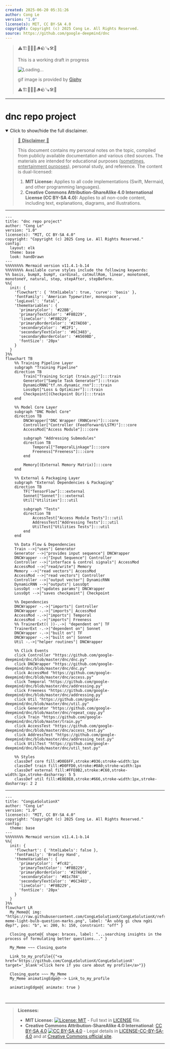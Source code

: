 ```yaml
---
created: 2025-06-20 05:31:26
author: Cong Le
version: "1.0"
license(s): MIT, CC BY-SA 4.0
copyright: Copyright (c) 2025 Cong Le. All Rights Reserved.
source: https://github.com/google-deepmind/dnc
---
```



> ⚠️🏗️🚧🦺🧱🪵🪨🪚🛠️👷
> 
> This is a working draft in progress
> 
> ![Loading...](https://media2.giphy.com/media/v1.Y2lkPTc5MGI3NjExMXVjejV3dnVjc2o5MXd3eXBvcDR1cHlzbHQ1Z2R6YjY0ZHpmdjJ6OCZlcD12MV9pbnRlcm5hbF9naWZfYnlfaWQmY3Q9Zw/hL9q5k9dk9l0wGd4e0/giphy.gif)
>
> gif image is provided by [Giphy](https://giphy.com)
> 
> ⚠️🏗️🚧🦺🧱🪵🪨🪚🛠️👷


----




# dnc repo project
<details open>
<summary>Click to show/hide the full disclaimer.</summary>
   
> <ins>📢 **Disclaimer** 🚨</ins>
>
> This document contains my personal notes on the topic,
> compiled from publicly available documentation and various cited sources.
> The materials are intended for educational purposes (<ins>sometimes, entertainment purposes</ins>), personal study, and reference.
> The content is dual-licensed:
> 1. **MIT License:** Applies to all code implementations (Swift, Mermaid, and other programming languages).
> 2. **Creative Commons Attribution-ShareAlike 4.0 International License (CC BY-SA 4.0):** Applies to all non-code content, including text, explanations, diagrams, and illustrations.

</details>


----

```mermaid
---
title: "dnc repo project"
author: "Cong Le"
version: "1.0"
license(s): "MIT, CC BY-SA 4.0"
copyright: "Copyright (c) 2025 Cong Le. All Rights Reserved."
config:
  layout: elk
  theme: base
  look: handDrawn
---
%%%%%%%% Mermaid version v11.4.1-b.14
%%%%%%%% Available curve styles include the following keywords:
%% basis, bumpX, bumpY, cardinal, catmullRom, linear, monotoneX, monotoneY, natural, step, stepAfter, stepBefore.
%%{
  init: {
    'flowchart': { 'htmlLabels': true, 'curve': 'basis' },
    'fontFamily': 'American Typewriter, monospace',
    'logLevel': 'fatal',
    'themeVariables': {
      'primaryColor': '#22BB',
      'primaryTextColor': '#F8B229',
      'lineColor': '#F8B229',
      'primaryBorderColor': '#27AE60',
      'secondaryColor': '#E2F1',
      'secondaryTextColor': '#6C3483',
      'secondaryBorderColor': '#A569BD',
      'fontSize': '20px'
    }
  }
}%%
flowchart TB
    %% Training Pipeline Layer
    subgraph "Training Pipeline" 
    direction TB
        Train["Training Script (train.py)"]:::train
        Generator["Sample Task Generator"]:::train
        DynamicRNN["tf.nn.dynamic_rnn"]:::train
        LossOpt["Loss & Optimizer"]:::train
        Checkpoint[(Checkpoint Dir)]:::train
    end

    %% Model Core Layer
    subgraph "DNC Model Core"
    direction TB
        DNCWrapper["DNC Wrapper (RNNCore)"]:::core
        Controller["Controller (Feedforward/LSTM)"]:::core
        AccessMod["Access Module"]:::core
        
        subgraph "Addressing Submodules"
        direction TB
            Temporal["TemporalLinkage"]:::core
            Freeness["Freeness"]:::core
        end
        
        Memory[(External Memory Matrix)]:::core
    end

    %% External & Packaging Layer
    subgraph "External Dependencies & Packaging"
    direction TB
        TF["TensorFlow"]:::external
        Sonnet["Sonnet"]:::external
        Util["Utilities"]:::util
        
        subgraph "Tests"
        direction TB
            AccessTest["Access Module Tests"]:::util
            AddressTest["Addressing Tests"]:::util
            UtilTest["Utilities Tests"]:::util
        end
    end

    %% Data Flow & Dependencies
    Train -->|"uses"| Generator
    Generator -->|"provides input sequence"| DNCWrapper
    DNCWrapper -->|"Input Sequence"| Controller
    Controller -->|"interface & control signals"| AccessMod
    AccessMod -->|"read/write"| Memory
    Memory -->|"read vectors"| AccessMod
    AccessMod -->|"read vectors"| Controller
    Controller -->|"output vector"| DynamicRNN
    DynamicRNN -->|"outputs"| LossOpt
    LossOpt -->|"updates params"| DNCWrapper
    LossOpt -->|"saves checkpoint"| Checkpoint

    %% Dependencies
    DNCWrapper -.->|"imports"| Controller
    DNCWrapper -.->|"imports"| AccessMod
    AccessMod -.->|"imports"| Temporal
    AccessMod -.->|"imports"| Freeness
    %% TrainerExt(( ))-.->| "dependent on"| TF
    TrainerExt -.->|"dependent on"| Sonnet
    DNCWrapper -.->|"built on"| TF
    DNCWrapper -.->|"built on"| Sonnet
    Util -.->|"helper routines"| DNCWrapper

    %% Click Events
    click Controller "https://github.com/google-deepmind/dnc/blob/master/dnc/dnc.py"
    click DNCWrapper "https://github.com/google-deepmind/dnc/blob/master/dnc/dnc.py"
    click AccessMod "https://github.com/google-deepmind/dnc/blob/master/dnc/access.py"
    click Temporal "https://github.com/google-deepmind/dnc/blob/master/dnc/addressing.py"
    click Freeness "https://github.com/google-deepmind/dnc/blob/master/dnc/addressing.py"
    click Util "https://github.com/google-deepmind/dnc/blob/master/dnc/util.py"
    click Generator "https://github.com/google-deepmind/dnc/blob/master/dnc/repeat_copy.py"
    click Train "https://github.com/google-deepmind/dnc/blob/master/train.py"
    click AccessTest "https://github.com/google-deepmind/dnc/blob/master/dnc/access_test.py"
    click AddressTest "https://github.com/google-deepmind/dnc/blob/master/dnc/addressing_test.py"
    click UtilTest "https://github.com/google-deepmind/dnc/blob/master/dnc/util_test.py"

    %% Styles
    classDef core fill:#D0E6FF,stroke:#036;stroke-width:1px
    classDef train fill:#D0FFD0,stroke:#0A0;stroke-width:1px
    classDef external fill:#FFE0B2,stroke:#C60,stroke-width:1px,stroke-dasharray: 5 5
    classDef util fill:#E0E0E0,stroke:#666,stroke-width:1px,stroke-dasharray: 2 2

```

-----

<!-- 
```mermaid
%% Current Mermaid version
info
```  -->


```mermaid
---
title: "CongLeSolutionX"
author: "Cong Le"
version: "1.0"
license(s): "MIT, CC BY-SA 4.0"
copyright: "Copyright (c) 2025 Cong Le. All Rights Reserved."
config:
  theme: base
---
%%%%%%%% Mermaid version v11.4.1-b.14
%%{
  init: {
    'flowchart': { 'htmlLabels': false },
    'fontFamily': 'Bradley Hand',
    'themeVariables': {
      'primaryColor': '#fc82',
      'primaryTextColor': '#F8B229',
      'primaryBorderColor': '#27AE60',
      'secondaryColor': '#81c784',
      'secondaryTextColor': '#6C3483',
      'lineColor': '#F8B229',
      'fontSize': '20px'
    }
  }
}%%
flowchart LR
  My_Meme@{ img: "https://raw.githubusercontent.com/CongLeSolutionX/CongLeSolutionX/refs/heads/main/assets/images/My-meme-light-bulb-question-marks.png", label: "Ăn uống gì chưa ngừi đẹp?", pos: "b", w: 200, h: 150, constraint: "off" }

  Closing_quote@{ shape: braces, label: "...searching insights in the process of formulating better questions..." }
    
  My_Meme ~~~ Closing_quote
    
  Link_to_my_profile{{"<a href='https://github.com/CongLeSolutionX/CongLeSolutionX' target='_blank'>Click here if you care about my profile</a>"}}

  Closing_quote ~~~ My_Meme
  My_Meme animatingEdge@--> Link_to_my_profile
  
  animatingEdge@{ animate: true }



```

---
>**Licenses:**
>
>- **MIT License:**  [![License: MIT](https://img.shields.io/badge/License-MIT-yellow.svg)](LICENSE) - Full text in [LICENSE](LICENSE) file.
>- **Creative Commons Attribution-ShareAlike 4.0 International**: [CC BY-SA 4.0](https://creativecommons.org/licenses/by-sa/4.0/) [![CC BY-SA 4.0](https://licensebuttons.net/l/by-sa/4.0/88x31.png)](https://creativecommons.org/licenses/by-sa/4.0/) - Legal details in [LICENSE-CC-BY-SA-4.0](THE_PAST/LICENSE-CC-BY-SA-4.0) and at [Creative Commons official site](https://creativecommons.org/licenses/by-sa/4.0/).
>
---